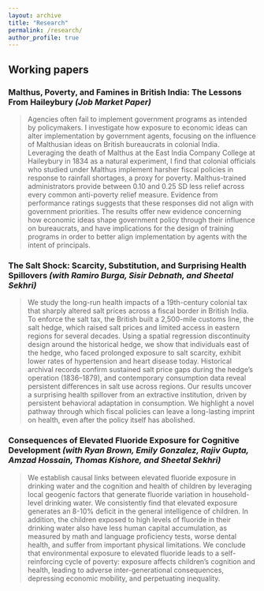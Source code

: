 ```yaml
---
layout: archive
title: "Research"
permalink: /research/
author_profile: true
---
```


## Working papers

### Malthus, Poverty, and Famines in British India: The Lessons From Haileybury _(Job Market Paper)_
> Agencies often fail to implement government programs as intended by policymakers. I investigate how exposure to economic ideas can alter implementation by government agents, focusing on the influence of Malthusian ideas on British bureaucrats in colonial India. Leveraging the death of Malthus at the East India Company College at Haileybury in 1834 as a natural experiment, I find that colonial officials who studied under Malthus implement harsher fiscal policies in response to rainfall shortages, a proxy for poverty. Malthus-trained administrators provide between 0.10 and 0.25 SD less relief across every common anti-poverty relief measure. Evidence from performance ratings suggests that these responses did not align with government priorities. The results offer new evidence concerning how economic ideas shape government policy through their influence on bureaucrats, and have implications for the design of training programs in order to better align implementation by agents with the intent of principals.

### The Salt Shock: Scarcity, Substitution, and Surprising Health Spillovers _(with Ramiro Burga, Sisir Debnath, and Sheetal Sekhri)_
> We study the long-run health impacts of a 19th-century colonial tax that sharply altered salt prices across a fiscal border in British India. To enforce the salt tax, the British built a 2,500-mile customs line, the salt hedge, which raised salt prices and limited access in eastern regions for several decades. Using a spatial regression discontinuity design around the historical hedge, we show that individuals east of the hedge, who faced prolonged exposure to salt scarcity, exhibit lower rates of hypertension and heart disease today. Historical archival records confirm sustained salt price gaps during the hedge’s operation (1836–1879), and contemporary consumption data reveal persistent differences in salt use across regions. Our results uncover a surprising health spillover from an extractive institution, driven by persistent behavioral adaptation in consumption. We highlight a novel pathway through which fiscal policies can leave a long-lasting imprint on health, even after the policy itself has abolished.

### Consequences of Elevated Fluoride Exposure for Cognitive Development _(with Ryan Brown, Emily Gonzalez, Rajiv Gupta, Amzad Hossain, Thomas Kishore, and Sheetal Sekhri)_
> We establish causal links between elevated fluoride exposure in drinking water and the cognition and health of children by leveraging local geogenic factors that generate fluoride variation in household-level drinking water. We consistently find that elevated exposure generates an 8-10% deficit in the general intelligence of children. In addition, the children exposed to high levels of fluoride in their drinking water also have less human capital accumulation, as measured by math and language proficiency tests, worse dental health, and suffer from important physical limitations. We conclude that environmental exposure to elevated fluoride leads to a self-reinforcing cycle of poverty: exposure affects children’s cognition and health, leading to adverse inter-generational consequences, depressing economic mobility, and perpetuating inequality.
